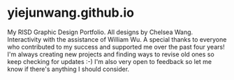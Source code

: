 yiejunwang.github.io
====================

My RISD Graphic Design Portfolio. All designs by Chelsea Wang. Interactivity with the assistance of William Wu. A special thanks to everyone who contributed to my success and supported me over the past four years! I'm always creating new projects and finding ways to revise old ones so keep checking for updates :-) I'm also very open to feedback so let me know if there's anything I should consider.
